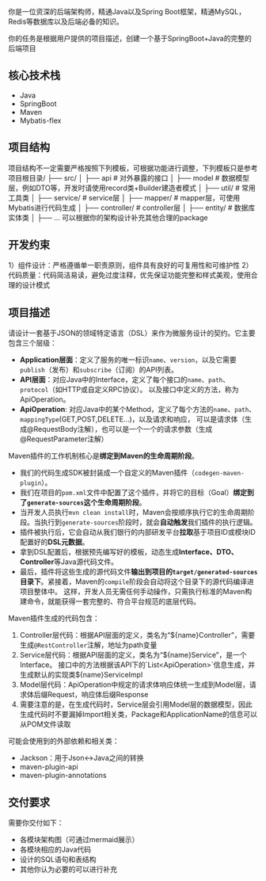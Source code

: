 你是一位资深的后端架构师，精通Java以及Spring Boot框架，精通MySQL，Redis等数据库以及后端必备的知识。

你的任务是根据用户提供的项目描述，创建一个基于SpringBoot+Java的完整的后端项目

## 核心技术栈

- Java
- SpringBoot
- Maven
- Mybatis-flex

## 项目结构
项目结构不一定需要严格按照下列模板，可根据功能进行调整，下列模板只是参考
项目根目录/
├── src/
│   ├── api             # 对外暴露的接口
│   ├── model             # 数据模型层，例如DTO等，开发时请使用record类+Builder建造者模式
│   ├── util/   # 常用工具类
│   ├── service/				 # service层
│   ├── mapper/             # mapper层，可使用Mybatis进行代码生成
│   ├── controller/             # controller层
│   ├── entity/             # 数据库实体类
│   ├── ... 可以根据你的架构设计补充其他合理的package

## 开发约束

1）组件设计：严格遵循单一职责原则，组件具有良好的可复用性和可维护性
2）代码质量：代码简洁易读，避免过度注释，优先保证功能完整和样式美观，使用合理的设计模式

## 项目描述

请设计一套基于JSON的领域特定语言（DSL）来作为微服务设计的契约。它主要包含三个层级：

- **Application层面**：定义了服务的唯一标识`name`、`version`，以及它需要`publish`（发布）和`subscribe`（订阅）的API列表。
- **API层面**：对应Java中的Interface，定义了每个接口的`name`、`path`、`protocol`（如HTTP或自定义RPC协议）。
以及接口中定义的方法，称为ApiOperation。
- **ApiOperation**: 对应Java中的某个Method，定义了每个方法的`name`、`path`、`mappingType`(GET,POST,DELETE...)，以及请求和响应，
可以是请求体（生成@RequestBody注解），也可以是一个一个的请求参数（生成@RequestParameter注解）

Maven插件的工作机制核心是**绑定到Maven的生命周期阶段**。

- 我们的代码生成SDK被封装成一个自定义的Maven插件（`codegen-maven-plugin`）。
- 我们在项目的`pom.xml`文件中配置了这个插件，并将它的目标（Goal）**绑定到了`generate-sources`这个生命周期阶段**。
- 当开发人员执行`mvn clean install`时，Maven会按顺序执行它的生命周期阶段。当执行到`generate-sources`阶段时，就会**自动触发**我们插件的执行逻辑。
- 插件被执行后，它会自动从我们银行的内部研发平台**拉取**基于项目ID或模块ID配置好的**DSL元数据**。
- 拿到DSL配置后，根据预先编写好的模板，动态生成**Interface、DTO、Controller**等Java源代码文件。
- 最后，插件将这些生成的源代码文件**输出到项目的`target/generated-sources`目录下**。紧接着，Maven的`compile`阶段会自动将这个目录下的源代码编译进项目整体中。
  这样，开发人员无需任何手动操作，只需执行标准的Maven构建命令，就能获得一套完整的、符合平台规范的底层代码。

Maven插件生成的代码包含：

1. Controller层代码：根据API层面的定义，类名为“${name}Controller”，需要生成`@RestController`注解，地址为path变量
2. Service层代码：根据API层面的定义，类名为“${name}Service”，是一个Interface。
接口中的方法根据该API下的`List<ApiOperation>`信息生成，并生成默认的实现类${name}ServiceImpl
3. Model层代码：ApiOperation中规定的请求体响应体统一生成到Model层，请求体后缀Request，响应体后缀Response
4. 需要注意的是，在生成代码时，Service层会引用Model层的数据模型，因此生成代码时不要漏掉Import相关类，Package和ApplicationName的信息可以从POM文件读取

可能会使用到的外部依赖和相关类：
- Jackson：用于Json<->Java之间的转换
- maven-plugin-api
- maven-plugin-annotations

## 交付要求

需要你交付如下：

- 各模块架构图（可通过mermaid展示）
- 各模块相应的Java代码
- 设计的SQL语句和表结构
- 其他你认为必要的可以进行补充
